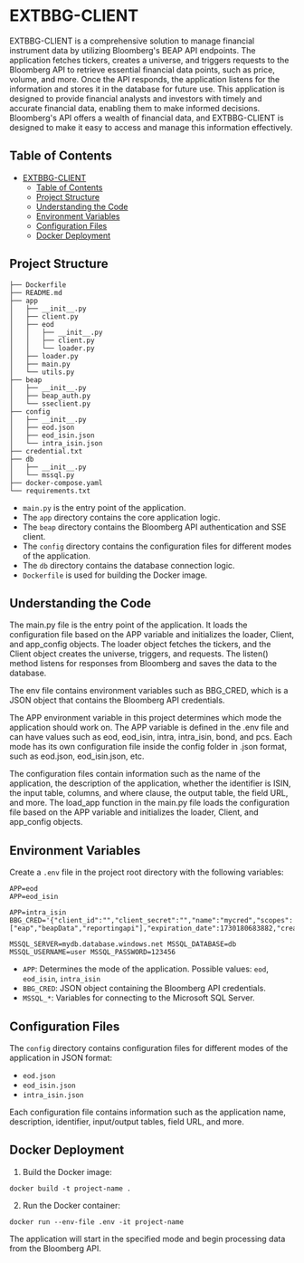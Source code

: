 # EXTBBG-CLIENT

EXTBBG-CLIENT is a comprehensive solution to manage financial instrument data by utilizing Bloomberg's BEAP API endpoints. The application fetches tickers, creates a universe, and triggers requests to the Bloomberg API to retrieve essential financial data points, such as price, volume, and more. Once the API responds, the application listens for the information and stores it in the database for future use. This application is designed to provide financial analysts and investors with timely and accurate financial data, enabling them to make informed decisions. Bloomberg's API offers a wealth of financial data, and EXTBBG-CLIENT is designed to make it easy to access and manage this information effectively.

## Table of Contents

- [EXTBBG-CLIENT](#extbbg-client)
  - [Table of Contents](#table-of-contents)
  - [Project Structure](#project-structure)
  - [Understanding the Code](#understanding-the-code)
  - [Environment Variables](#environment-variables)
  - [Configuration Files](#configuration-files)
  - [Docker Deployment](#docker-deployment)

## Project Structure
```
├── Dockerfile
├── README.md
├── app
│   ├── __init__.py
│   ├── client.py
│   ├── eod
│   │   ├── __init__.py
│   │   ├── client.py
│   │   └── loader.py
│   ├── loader.py
│   ├── main.py
│   └── utils.py
├── beap
│   ├── __init__.py
│   ├── beap_auth.py
│   └── sseclient.py
├── config
│   ├── __init__.py
│   ├── eod.json
│   ├── eod_isin.json
│   └── intra_isin.json
├── credential.txt
├── db
│   ├── __init__.py
│   └── mssql.py
├── docker-compose.yaml
└── requirements.txt
```

- `main.py` is the entry point of the application.
- The `app` directory contains the core application logic.
- The `beap` directory contains the Bloomberg API authentication and SSE client.
- The `config` directory contains the configuration files for different modes of the application.
- The `db` directory contains the database connection logic.
- `Dockerfile` is used for building the Docker image.


## Understanding the Code

The main.py file is the entry point of the application. It loads the configuration file based on the APP variable and initializes the loader, Client, and app_config objects. The loader object fetches the tickers, and the Client object creates the universe, triggers, and requests. The listen() method listens for responses from Bloomberg and saves the data to the database.

The env file contains environment variables such as BBG_CRED, which is a JSON object that contains the Bloomberg API credentials.

The APP environment variable in this project determines which mode the application should work on. The APP variable is defined in the .env file and can have values such as eod, eod_isin, intra, intra_isin, bond, and pcs. Each mode has its own configuration file inside the config folder in .json format, such as eod.json, eod_isin.json, etc.

The configuration files contain information such as the name of the application, the description of the application, whether the identifier is ISIN, the input table, columns, and where clause, the output table, the field URL, and more. The load_app function in the main.py file loads the configuration file based on the APP variable and initializes the loader, Client, and app_config objects.


## Environment Variables

Create a `.env` file in the project root directory with the following variables:

```
APP=eod
APP=eod_isin

APP=intra_isin
BBG_CRED='{"client_id":"","client_secret":"","name":"mycred","scopes":["eap","beapData","reportingapi"],"expiration_date":1730180683882,"created_date":1682747083882}'

MSSQL_SERVER=mydb.database.windows.net MSSQL_DATABASE=db MSSQL_USERNAME=user MSSQL_PASSWORD=123456
```

- `APP`: Determines the mode of the application. Possible values: `eod`, `eod_isin`, `intra_isin`
- `BBG_CRED`: JSON object containing the Bloomberg API credentials.
- `MSSQL_*`: Variables for connecting to the Microsoft SQL Server.

## Configuration Files

The `config` directory contains configuration files for different modes of the application in JSON format:

- `eod.json`
- `eod_isin.json`
- `intra_isin.json`

Each configuration file contains information such as the application name, description, identifier, input/output tables, field URL, and more.

## Docker Deployment

1. Build the Docker image:

```
docker build -t project-name .
```

2. Run the Docker container:
   
```
docker run --env-file .env -it project-name
```

The application will start in the specified mode and begin processing data from the Bloomberg API.